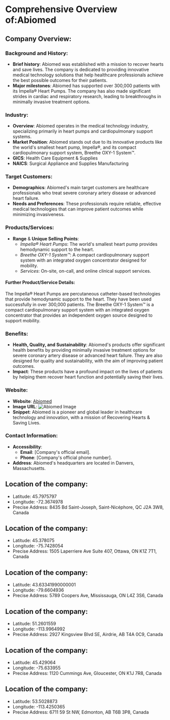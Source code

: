 # Comprehensive Overview of:Abiomed

## Company Overview:

### Background and History:
- **Brief history**: Abiomed was established with a mission to recover hearts and save lives. The company is dedicated to providing innovative medical technology solutions that help healthcare professionals achieve the best possible outcomes for their patients.
- **Major milestones**: Abiomed has supported over 300,000 patients with its Impella® Heart Pumps. The company has also made significant strides in cardiac and respiratory research, leading to breakthroughs in minimally invasive treatment options.

### Industry:
- **Overview**: Abiomed operates in the medical technology industry, specializing primarily in heart pumps and cardiopulmonary support systems.
- **Market Position**: Abiomed stands out due to its innovative products like the world's smallest heart pump, Impella®, and its compact cardiopulmonary support system, Breethe OXY-1 System™.
- **GICS**: Health Care Equipment & Supplies
- **NAICS**: Surgical Appliance and Supplies Manufacturing

### Target Customers:
- **Demographics**: Abiomed's main target customers are healthcare professionals who treat severe coronary artery disease or advanced heart failure. 
- **Needs and Preferences**: These professionals require reliable, effective medical technologies that can improve patient outcomes while minimizing invasiveness.

### Products/Services:
- **Range** & **Unique Selling Points**:
  - *Impella® Heart Pumps*: The world's smallest heart pump provides hemodynamic support to the heart.
  - *Breethe OXY-1 System™*: A compact cardiopulmonary support system with an integrated oxygen concentrator designed for mobility.
  - *Services*: On-site, on-call, and online clinical support services.

#### Further Product/Service Details:
The Impella® Heart Pumps are percutaneous catheter-based technologies that provide hemodynamic support to the heart. They have been used successfully in over 300,000 patients. The Breethe OXY-1 System™ is a compact cardiopulmonary support system with an integrated oxygen concentrator that provides an independent oxygen source designed to support mobility.

### Benefits:
- **Health, Quality, and Sustainability**: Abiomed's products offer significant health benefits by providing minimally invasive treatment options for severe coronary artery disease or advanced heart failure. They are also designed for quality and sustainability, with the aim of improving patient outcomes.
- **Impact**: These products have a profound impact on the lives of patients by helping them recover heart function and potentially saving their lives.

### Website:
- **Website**: [Abiomed](https://www.abiomed.com/)
- **Image URL**: ![Abiomed Image](https://www.abiomed.com/images/abiomed-logo.svg)
- **Snippet**: Abiomed is a pioneer and global leader in healthcare technology and innovation, with a mission of Recovering Hearts & Saving Lives.

### Contact Information:
- **Accessibility**:
  - **Email**: [Company's official email].
  - **Phone**: [Company's official phone number].
- **Address**: Abiomed's headquarters are located in Danvers, Massachusetts.
  

## Location of the company:
- Latitude: 45.7975797
- Longitude: -72.3674978
- Precise Address: 8435 Bd Saint-Joseph, Saint-Nicéphore, QC J2A 3W8, Canada

## Location of the company:
- Latitude: 45.378075
- Longitude: -75.7428054
- Precise Address: 1505 Laperriere Ave Suite 407, Ottawa, ON K1Z 7T1, Canada

## Location of the company:
- Latitude: 43.63341990000001
- Longitude: -79.6604936
- Precise Address: 5789 Coopers Ave, Mississauga, ON L4Z 3S6, Canada

## Location of the company:
- Latitude: 51.2601559
- Longitude: -113.9964992
- Precise Address: 2927 Kingsview Blvd SE, Airdrie, AB T4A 0C9, Canada

## Location of the company:
- Latitude: 45.429064
- Longitude: -75.633955
- Precise Address: 1120 Cummings Ave, Gloucester, ON K1J 7R8, Canada

## Location of the company:
- Latitude: 53.5028873
- Longitude: -113.4250365
- Precise Address: 6711 59 St NW, Edmonton, AB T6B 3P8, Canada
